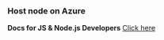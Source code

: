 ### Host node on Azure

**Docs for JS & Node.js Developers**
[Click here](https://docs.microsoft.com/en-us/azure/javascript/)